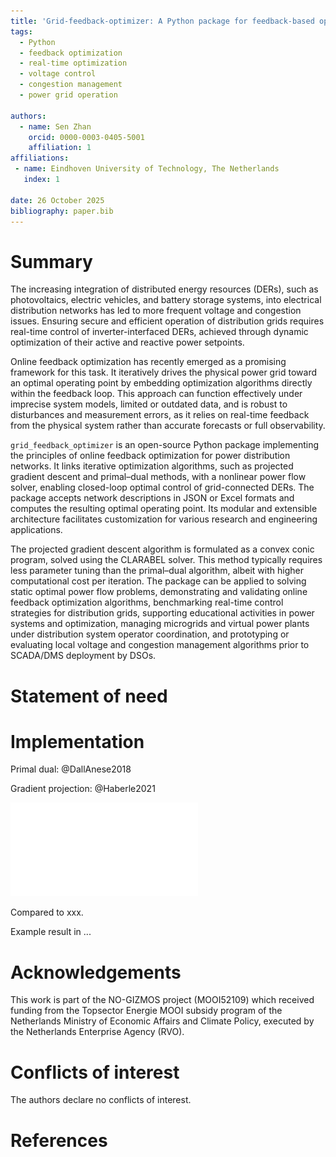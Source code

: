 ```yaml
---
title: 'Grid-feedback-optimizer: A Python package for feedback-based optimization of power grid operation'
tags:
  - Python
  - feedback optimization
  - real-time optimization
  - voltage control
  - congestion management
  - power grid operation

authors:
  - name: Sen Zhan
    orcid: 0000-0003-0405-5001
    affiliation: 1
affiliations:
 - name: Eindhoven University of Technology, The Netherlands
   index: 1

date: 26 October 2025
bibliography: paper.bib
---
```


# Summary


The increasing integration of distributed energy resources (DERs), such as photovoltaics, electric vehicles, and battery storage systems, into electrical distribution networks has led to more frequent voltage and congestion issues. Ensuring secure and efficient operation of distribution grids requires real-time control of inverter-interfaced DERs, achieved through dynamic optimization of their active and reactive power setpoints.

Online feedback optimization has recently emerged as a promising framework for this task. It iteratively drives the physical power grid toward an optimal operating point by embedding optimization algorithms directly within the feedback loop. This approach can function effectively under imprecise system models, limited or outdated data, and is robust to disturbances and measurement errors, as it relies on real-time feedback from the physical system rather than accurate forecasts or full observability.

`grid_feedback_optimizer` is an open-source Python package implementing the principles of online feedback optimization for power distribution networks. It links iterative optimization algorithms, such as projected gradient descent and primal–dual methods, with a nonlinear power flow solver, enabling closed-loop optimal control of grid-connected DERs. The package accepts network descriptions in JSON or Excel formats and computes the resulting optimal operating point. Its modular and extensible architecture facilitates customization for various research and engineering applications.

The projected gradient descent algorithm is formulated as a convex conic program, solved using the CLARABEL solver. This method typically requires less parameter tuning than the primal–dual algorithm, albeit with higher computational cost per iteration. The package can be applied to solving static optimal power flow problems, demonstrating and validating online feedback optimization algorithms, benchmarking real-time control strategies for distribution grids, supporting educational activities in power systems and optimization, managing microgrids and virtual power plants under distribution system operator coordination, and prototyping or evaluating local voltage and congestion management algorithms prior to SCADA/DMS deployment by DSOs.



# Statement of need

# Implementation

Primal dual: @DallAnese2018

Gradient projection: @Haberle2021

![Flowchart of the feedback optimization calculation process. \label{fig:flowchart}](Flowchart.pdf)

Compared to xxx.

Example result in ...


# Acknowledgements

This work is part of the NO-GIZMOS project (MOOI52109) which received funding from the Topsector Energie MOOI subsidy program of the Netherlands Ministry of Economic Affairs and Climate Policy, executed by the Netherlands Enterprise Agency (RVO).

# Conflicts of interest
The authors declare no conflicts of interest.


# References